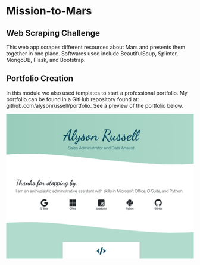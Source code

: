 # Mission-to-Mars

## Web Scraping Challenge
This web app scrapes different resources about Mars and presents them together in one place.  Softwares used include BeautifulSoup, Splinter, MongoDB, Flask, and Bootstrap.

## Portfolio Creation
In this module we also used templates to start a professional portfolio.  My portfolio can be found in a GitHub repository found at: github.com/alysonrussell/portfolio.  See a preview of the portfolio below.

![Portfolio Screenshot](https://github.com/alysonrussell/portfolio/blob/master/Portfolio%20Preview.png)
